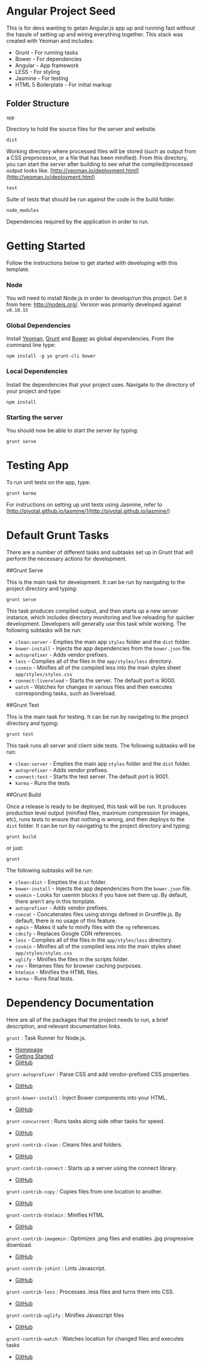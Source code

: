 Angular Project Seed
====================

This is for devs wanting to getan Angular.js app up and running fast without the hassle of setting up and wiring everything together.  This stack was created with Yeoman and includes:

* Grunt - For running tasks
* Bower - For dependencies
* Angular - App framework
* LESS - For styling
* Jasmine - For testing
* HTML 5 Boilerplate - For initial markup

Folder Structure
----------------

`app`

Directory to hold the source files for the server and website.

`dist`

Working directory where processed files will be stored (such as output from a CSS preprocessor, or a file that has been minified). From this directory,
you can start the server after building to see what the compiled/processed output looks like. [http://yeoman.io/deployment.html](http://yeoman.io/deployment.html)

`test`

Suite of tests that should be run against the code in the build folder.

`node_modules`

Dependencies required by the application in order to run.

Getting Started
===============

Follow the instructions below to get started with developing with this template.

### Node

You will need to install Node.js in order to develop/run this project. Get it from here: http://nodejs.org/. Version was primarily developed against `v0.10.15`


### Global Dependencies

Install [Yeoman](http://yeoman.io/), [Grunt](http://gruntjs.com) and [Bower](http://bower.io/) as global dependencies. From the command line type:

    npm install -g yo grunt-cli bower


### Local Dependencies

Install the dependencies that your project uses. Navigate to the directory of your project and type:

    npm install


### Starting the server

You should now be able to start the server by typing:

    grunt serve

Testing App
===========

To run unit tests on the app, type:

    grunt karma

For instructions on setting up unit tests using Jasmine, refer to [http://pivotal.github.io/jasmine/](http://pivotal.github.io/jasmine/)

Default Grunt Tasks
===================

There are a number of different tasks and subtasks set up in Grunt that will perform the necessary actions for development.

##Grunt Serve

This is the main task for development. It can be run by navigating to the project directory and typing:

    grunt serve

This task produces compiled output, and then starts up a new server instance, which includes directory monitoring and live reloading for quicker development.
Developers will generally use this task while working. The following subtasks will be run:

* `clean:server` - Empties the main app `styles` folder and the `dist` folder.
* `bower-install` - Injects the app dependencies from the `bower.json` file.
* `autoprefixer` - Adds vendor prefixes.
* `less` - Complies all of the files in the `app/styles/less` directory.
* `cssmin` - Minifies all of the compiled less into the main styles sheet `app/styles/styles.css`
* `connect:livereload` - Starts the server. The default port is 9000.
* `watch` - Watches for changes in various files and then executes corresponding tasks, such as livereload.

##Grunt Test

This is the main task for testing. It can be run by navigating to the project directory and typing:

    grunt test

This task runs all server and client side tests. The following subtasks will be run:

* `clean:server` - Empties the main app `styles` folder and the `dist` folder.
* `autoprefixer` - Adds vendor prefixes.
* `connect:test` - Starts the test server. The default port is 9001.
* `karma` - Runs the tests

##Grunt Build

Once a release is ready to be deployed, this task will be run. It produces production level output (minified files, maximum compression for images, etc), runs
tests to ensure that nothing is wrong, and then deploys to the `dist` folder. It can be run by navigating to the project directory and typing:

    grunt build

or just:

    grunt

The following subtasks will be run:

* `clean:dist` - Empties the `dist` folder.
* `bower-install` - Injects the app dependencies from the `bower.json` file.
* `usemin` - Looks for usemin blocks if you have set them up. By default, there aren't any in this template.
* `autoprefixer` - Adds vendor prefixes.
* `concat` - Concatenates files using strings defined in Gruntfile.js. By default, there is no usage of this feature.
* `ngmin` - Makes it safe to minify files with the `ng` references.
* `cdnify` - Replaces Google CDN references.
* `less` - Complies all of the files in the `app/styles/less` directory.
* `cssmin` - Minifies all of the compiled less into the main styles sheet `app/styles/styles.css`
* `uglify` - Minifies the files in the scripts folder.
* `rev` - Renames files for browser caching purposes.
* `htmlmin` - Minifies the HTML files.
* `karma` - Runs final tests.

Dependency Documentation
========================

Here are all of the packages that the project needs to run, a brief description, and relevant documentation links.

`grunt` : Task Runner for Node.js.

* [Homepage](http://gruntjs.com/)
* [Getting Started](http://gruntjs.com/getting-started)
* [GitHub](https://github.com/gruntjs/grunt)

`grunt-autoprefixer` : Parse CSS and add vendor-prefixed CSS properties.

* [GitHub](https://github.com/nDmitry/grunt-autoprefixer)

`grunt-bower-install` : Inject Bower components into your HTML.

* [GitHub](https://github.com/stephenplusplus/grunt-bower-install)

`grunt-concurrent` : Runs tasks along side other tasks for speed.

* [GitHub](https://github.com/sindresorhus/grunt-concurrent)

`grunt-contrib-clean` : Cleans files and folders.

* [GitHub](https://github.com/gruntjs/grunt-contrib-clean)

`grunt-contrib-connect` : Starts up a server using the connect library.

* [GitHub](https://github.com/gruntjs/grunt-contrib-connect)

`grunt-contrib-copy` : Copies files from one location to another.

* [GitHub](https://github.com/gruntjs/grunt-contrib-copy)

`grunt-contrib-htmlmin` : Minifies HTML

* [GitHub](https://github.com/gruntjs/grunt-contrib-htmlmin)

`grunt-contrib-imagemin` : Optimizes .png files and enables .jpg progressive download.

* [GitHub](https://github.com/gruntjs/grunt-contrib-imagemin)

`grunt-contrib-jshint` : Lints Javascript.

* [GitHub](https://github.com/gruntjs/grunt-contrib-jshint)

`grunt-contrib-less` : Processes .less files and turns them into CSS.

* [GitHub](https://github.com/gruntjs/grunt-contrib-less)

`grunt-contrib-uglify` : Minifies Javascript files

* [GitHub](https://github.com/gruntjs/grunt-contrib-uglify)

`grunt-contrib-watch` : Watches location for changed files and executes tasks

* [GitHub](https://github.com/gruntjs/grunt-contrib-watch)

